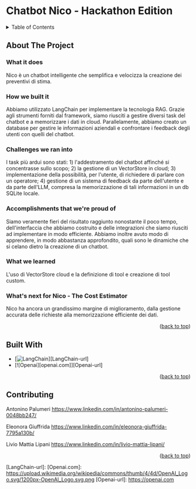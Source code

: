 <a name="readme-top"></a>
# Chatbot Nico - Hackathon Edition

<details>
    <summary>Table of Contents</summary>
    <li><a href="#about-the-project">About the project</a></li>
    <li><a href="#Built-With">Built With</a></li>
    <li><a href="#Contributing">Contributing</a></li>
  </ol>
</details>

## About The Project
### What it does
Nico è un chatbot intelligente che semplifica e velocizza la creazione dei preventivi di stima.

### How we built it
Abbiamo utilizzato LangChain per implementare la tecnologia RAG. Grazie agli strumenti forniti dal framework, siamo riusciti a gestire diversi task del chatbot e a memorizzare i dati in cloud. Parallelamente, abbiamo creato un database per gestire le informazioni aziendali e confrontare i feedback degli utenti con quelli del chatbot.

### Challenges we ran into
I task più ardui sono stati: 1) l'addestramento del chatbot affinché si concentrasse sullo scopo; 2) la gestione di un VectorStore in cloud; 3) implementazione della possibilità, per l'utente, di richiedere di parlare con un operatore; 4) gestione di un sistema di feedback da parte dell'utente e da parte dell'LLM, compresa la memorizzazione di tali informazioni in un db SQLite locale.

### Accomplishments that we're proud of
Siamo veramente fieri del risultato raggiunto nonostante il poco tempo, dell'interfaccia che abbiamo costruito e delle integrazioni che siamo riusciti ad implementare in modo efficiente. Abbiamo inoltre avuto modo di apprendere, in modo abbastanza approfondito, quali sono le dinamiche che si celano dietro la creazione di un chatbot.

### What we learned
L'uso di VectorStore cloud e la definizione di tool e creazione di tool custom.

### What's next for Nico - The Cost Estimator
Nico ha ancora un grandissimo margine di miglioramento, dalla gestione accurata delle richieste alla memorizzazione efficiente dei dati.

<p align="right">(<a href="#readme-top">back to top</a>)</p>


## Built With

* [![LangChain][langchain.com]][LangChain-url]
* [![Openai][openai.com]][Openai-url]

<p align="right">(<a href="#readme-top">back to top</a>)</p>








## Contributing

Antonino Palumeri
https://www.linkedin.com/in/antonino-palumeri-0048bb247/

Eleonora Giuffrida
https://www.linkedin.com/in/eleonora-giuffrida-7795a130b/

Livio Mattia Lipani
https://www.linkedin.com/in/livio-mattia-lipani/

<p align="right">(<a href="#readme-top">back to top</a>)</p>

[forks-shield]: https://img.shields.io/github/forks/othneildrew/Best-README-Template.svg?style=for-the-badge
[forks-url]: https://github.com/othneildrew/Best-README-Template/network/members
[stars-shield]: https://img.shields.io/github/stars/othneildrew/Best-README-Template.svg?style=for-the-badge
[stars-url]: https://github.com/othneildrew/Best-README-Template/stargazers
[issues-shield]: https://img.shields.io/github/issues/othneildrew/Best-README-Template.svg?style=for-the-badge
[issues-url]: https://github.com/othneildrew/Best-README-Template/issues
[license-shield]: https://img.shields.io/github/license/othneildrew/Best-README-Template.svg?style=for-the-badge
[license-url]: https://github.com/othneildrew/Best-README-Template/blob/master/LICENSE.txt
[linkedin-shield]: https://img.shields.io/badge/-LinkedIn-black.svg?style=for-the-badge&logo=linkedin&colorB=555
[linkedin-url]: https://linkedin.com/in/othneildrew
[product-screenshot]: images/screenshot.png
[langchain.com]: https://devblogs.microsoft.com/azure-sql/wp-content/uploads/sites/56/2024/02/langchain.png
[LangChain-url]: 
[Openai.com]: https://upload.wikimedia.org/wikipedia/commons/thumb/4/4d/OpenAI_Logo.svg/1200px-OpenAI_Logo.svg.png
[Openai-url]: https://openai.com


